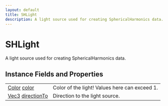 ```yaml
---
layout: default
title: SHLight
description: A light source used for creating SphericalHarmonics data.
---
```

# SHLight

A light source used for creating SphericalHarmonics data.


## Instance Fields and Properties

|  |  |
|--|--|
|[Color]({{site.url}}/Pages/Reference/Color.html) [color]({{site.url}}/Pages/Reference/SHLight/color.html)|Color of the light! Values here can exceed 1.|
|[Vec3]({{site.url}}/Pages/Reference/Vec3.html) [directionTo]({{site.url}}/Pages/Reference/SHLight/directionTo.html)|Direction to the light source.|




